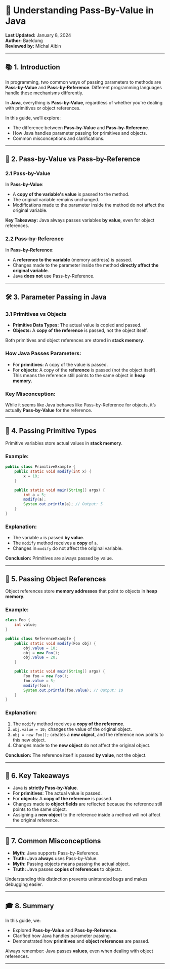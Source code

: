 # 🔄 **Understanding Pass-By-Value in Java**

**Last Updated:** January 8, 2024  
**Author:** Baeldung  
**Reviewed by:** Michal Aibin

---

## 📚 **1. Introduction**

In programming, two common ways of passing parameters to methods are **Pass-by-Value** and **Pass-by-Reference**. Different programming languages handle these mechanisms differently.

In **Java**, everything is **Pass-by-Value**, regardless of whether you're dealing with primitives or object references.

In this guide, we’ll explore:

- The difference between **Pass-by-Value** and **Pass-by-Reference**.
- How Java handles parameter passing for primitives and objects.
- Common misconceptions and clarifications.

---

## 🧐 **2. Pass-by-Value vs Pass-by-Reference**

### **2.1 Pass-by-Value**

In **Pass-by-Value**:

- A **copy of the variable's value** is passed to the method.
- The original variable remains unchanged.
- Modifications made to the parameter inside the method do not affect the original variable.

**Key Takeaway:** Java always passes variables **by value**, even for object references.

### **2.2 Pass-by-Reference**

In **Pass-by-Reference**:

- A **reference to the variable** (memory address) is passed.
- Changes made to the parameter inside the method **directly affect the original variable**.
- Java **does not** use Pass-by-Reference.

---

## 🛠️ **3. Parameter Passing in Java**

### **3.1 Primitives vs Objects**

- **Primitive Data Types:** The actual value is copied and passed.
- **Objects:** A **copy of the reference** is passed, not the object itself.

Both primitives and object references are stored in **stack memory**.

### **How Java Passes Parameters:**

- For **primitives**: A copy of the value is passed.
- For **objects**: A copy of the **reference** is passed (not the object itself). This means the reference still points to the same object in **heap memory**.

### **Key Misconception:**

While it seems like Java behaves like Pass-by-Reference for objects, it’s actually **Pass-by-Value** for the reference.

---

## 🔢 **4. Passing Primitive Types**

Primitive variables store actual values in **stack memory**.

### **Example:**

```java
public class PrimitiveExample {
    public static void modify(int x) {
        x = 10;
    }

    public static void main(String[] args) {
        int a = 5;
        modify(a);
        System.out.println(a); // Output: 5
    }
}
```

### **Explanation:**

- The variable `a` is passed **by value**.
- The `modify` method receives a **copy** of `a`.
- Changes in `modify` do not affect the original variable.

**Conclusion:** Primitives are always passed by value.

---

## 🧩 **5. Passing Object References**

Object references store **memory addresses** that point to objects in **heap memory**.

### **Example:**

```java
class Foo {
    int value;
}

public class ReferenceExample {
    public static void modify(Foo obj) {
        obj.value = 10;
        obj = new Foo();
        obj.value = 20;
    }

    public static void main(String[] args) {
        Foo foo = new Foo();
        foo.value = 5;
        modify(foo);
        System.out.println(foo.value); // Output: 10
    }
}
```

### **Explanation:**

1. The `modify` method receives a **copy of the reference**.
2. `obj.value = 10;` changes the value of the original object.
3. `obj = new Foo();` creates a **new object**, and the reference now points to this new object.
4. Changes made to the **new object** do not affect the original object.

**Conclusion:** The reference itself is passed **by value**, not the object.

---

## 📝 **6. Key Takeaways**

- Java is **strictly Pass-by-Value**.
- For **primitives**: The actual value is passed.
- For **objects**: A **copy of the reference** is passed.
- Changes made to **object fields** are reflected because the reference still points to the same object.
- Assigning a **new object** to the reference inside a method will not affect the original reference.

---

## 🚀 **7. Common Misconceptions**

- **Myth:** Java supports Pass-by-Reference.
- **Truth:** Java **always** uses Pass-by-Value.
- **Myth:** Passing objects means passing the actual object.
- **Truth:** Java passes **copies of references** to objects.

Understanding this distinction prevents unintended bugs and makes debugging easier.

---

## 🎓 **8. Summary**

In this guide, we:

- Explored **Pass-by-Value** and **Pass-by-Reference**.
- Clarified how Java handles parameter passing.
- Demonstrated how **primitives** and **object references** are passed.

Always remember: Java passes **values**, even when dealing with object references.

---
